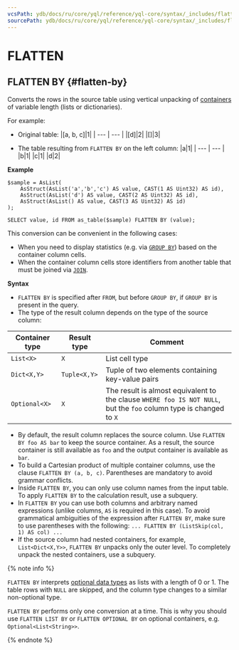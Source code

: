 ```yaml
---
vcsPath: ydb/docs/ru/core/yql/reference/yql-core/syntax/_includes/flatten/flatten_by.md
sourcePath: ydb/docs/ru/core/yql/reference/yql-core/syntax/_includes/flatten/flatten_by.md
---
```

# FLATTEN

## FLATTEN BY {#flatten-by}

Converts the rows in the source table using vertical unpacking of [containers](../../../types/containers.md) of variable length (lists or dictionaries).

For example:

* Original table:
   |[a, b, c]|1|
   | --- | --- |
   |[d]|2|
   |[]|3|

* The table resulting from `FLATTEN BY` on the left column:
   |a|1|
   | --- | --- |
   |b|1|
   |c|1|
   |d|2|


**Example**
```(sql)
$sample = AsList(
    AsStruct(AsList('a','b','c') AS value, CAST(1 AS Uint32) AS id),
    AsStruct(AsList('d') AS value, CAST(2 AS Uint32) AS id),
    AsStruct(AsList() AS value, CAST(3 AS Uint32) AS id)
);

SELECT value, id FROM as_table($sample) FLATTEN BY (value);
```

This conversion can be convenient in the following cases:
* When you need to display statistics (e.g. via [`GROUP BY`](../../group_by.md)) based on the container column cells.
* When the container column cells store identifiers from another table that must be joined via [`JOIN`](../../join.md).

**Syntax**

* `FLATTEN BY` is specified after `FROM`, but before `GROUP BY`, if `GROUP BY` is present in the query.
* The type of the result column depends on the type of the source column:

| Container type | Result type | Comment |
| --- | --- | --- |
| `List<X>` | `X` | List cell type |
| `Dict<X,Y>` | `Tuple<X,Y>` | Tuple of two elements containing key-value pairs |
| `Optional<X>` | `X` | The result is almost equivalent to the clause `WHERE foo IS NOT NULL`, but the `foo` column type is changed to `X` |

* By default, the result column replaces the source column. Use `FLATTEN BY foo AS bar` to keep the source container. As a result, the source container is still available as `foo` and the output container is available as `bar`.
* To build a Cartesian product of multiple container columns, use the clause `FLATTEN BY (a, b, c)`. Parentheses are mandatory to avoid grammar conflicts.
* Inside `FLATTEN BY`, you can only use column names from the input table. To apply `FLATTEN BY` to the calculation result, use a subquery.
* In `FLATTEN BY` you can use both columns and arbitrary named expressions (unlike columns, `AS` is required in this case). To avoid grammatical ambiguities of the expression after `FLATTEN BY`, make sure to use parentheses with the following: `... FLATTEN BY (ListSkip(col, 1) AS col) ...`
* If the source column had nested containers, for example, `List<Dict<X,Y>>`, `FLATTEN BY` unpacks only the outer level. To completely unpack the nested containers, use a subquery.

{% note info %}

`FLATTEN BY` interprets [optional data types](../../../types/optional.md) as lists with a length of 0 or 1. The table rows with `NULL` are skipped, and the column type changes to a similar non-optional type.

`FLATTEN BY` performs only one conversion at a time. This is why you should use `FLATTEN LIST BY` or `FLATTEN OPTIONAL BY` on optional containers, e.g. `Optional<List<String>>`.

{% endnote %}